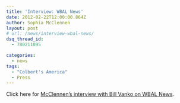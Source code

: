 ```yaml
---
title: 'Interview: WBAL News'
date: 2012-02-22T12:00:00.864Z
author: Sophia McClennen
layout: post
# url: /news/interview-wbal-news/
dsq_thread_id:
  - 780211095

categories: 
  - news
tags:
  - "Colbert's America"
  - Press
---
```

Click here for [McClennen’s interview with Bill Vanko on WBAL News][1].

 [1]: https://www.wbal.com/article/87008/template-story/Stephen-Colbert